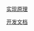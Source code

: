 







[实现原理](readme%2F%E5%AE%9E%E7%8E%B0%E5%8E%9F%E7%90%86.md) 
 
[开发文档](readme%2F%E5%BC%80%E5%8F%91%E6%96%87%E6%A1%A3.md)  